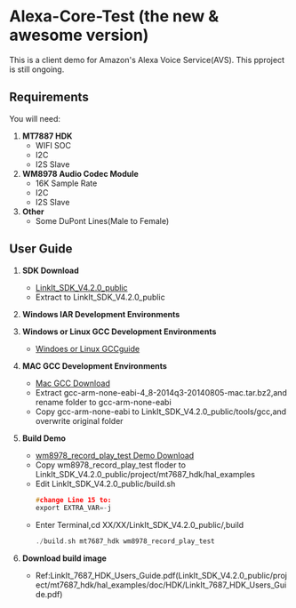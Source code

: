 # Alexa-Core-Test (the new & awesome version)

This is a client demo for Amazon's Alexa Voice Service(AVS). This pproject is still ongoing.
## Requirements

You will need:

1. **MT7887 HDK**
    - WIFI SOC
    - I2C
    - I2S Slave
2. **WM8978 Audio Codec Module**
    - 16K Sample Rate
    - I2C
    - I2S Slave
3. **Other**
    - Some DuPont Lines(Male to Female)
## User Guide
1. **SDK Download**
    - [LinkIt_SDK_V4.2.0_public](https://github.com/MichaelDu9226/LinkIt_SDK_V4.2.0_public)
    - Extract to LinkIt_SDK_V4.2.0_public
2. **Windows IAR Development Environments**
   
3. **Windows or Linux  GCC Development Environments**
    - [Windoes or Linux GCCguide](https://github.com/MichaelDu9226/LinkIt_SDK_V4.2.0_public/tree/master/doc)
4. **MAC GCC Development Environments**
    - [Mac GCC Download](https://launchpad.net/gcc-arm-embedded/4.8/4.8-2014-q3-update/+download/gcc-arm-none-eabi-4_8-2014q3-20140805-mac.tar.bz2)
    - Extract gcc-arm-none-eabi-4_8-2014q3-20140805-mac.tar.bz2,and rename folder to gcc-arm-none-eabi
    - Copy gcc-arm-none-eabi to LinkIt_SDK_V4.2.0_public/tools/gcc,and overwrite original folder
5. **Build Demo**
    - [wm8978_record_play_test Demo Download](https://github.com/MichaelDu9226/Alexa-Core-Test)
    - Copy wm8978_record_play_test floder to LinkIt_SDK_V4.2.0_public/project/mt7687_hdk/hal_examples
    - Edit LinkIt_SDK_V4.2.0_public/build.sh
      ````c
      #change Line 15 to:
      export EXTRA_VAR=-j
      ````
    - Enter Terminal,cd XX/XX/LinkIt_SDK_V4.2.0_public/,build
      ````c
      ./build.sh mt7687_hdk wm8978_record_play_test
      ````
7. **Download build image**
    - Ref:LinkIt_7687_HDK_Users_Guide.pdf(LinkIt_SDK_V4.2.0_public/project/mt7687_hdk/hal_examples/doc/HDK/LinkIt_7687_HDK_Users_Guide.pdf)